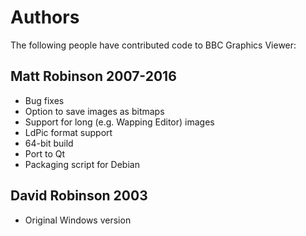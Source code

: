 # Authors

The following people have contributed code to BBC Graphics Viewer:

## Matt Robinson 2007-2016

* Bug fixes
* Option to save images as bitmaps
* Support for long (e.g. Wapping Editor) images
* LdPic format support
* 64-bit build
* Port to Qt
* Packaging script for Debian

## David Robinson 2003

* Original Windows version
